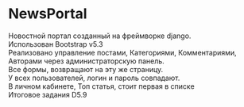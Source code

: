 # NewsPortal
Новостной портал созданный на фреймворке django.<br>
Использован Bootstrap v5.3<br>
Реализовано управление постами, Категориями, Комментариями, Авторами через администраторскую панель.<br>
Все формы, возвращают на эту же страницу.<br>
У всех пользователей, логин и пароль совпадают.<br>
В личном кабинете, Топ статья, стоит первая в списке<br>
Итоговое задания D5.9<br>
